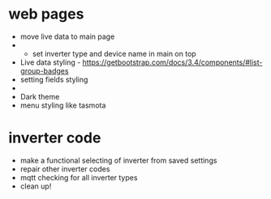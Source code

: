 # web pages
- move live data to main page
- - set inverter type and device name in main on top
- Live data styling - https://getbootstrap.com/docs/3.4/components/#list-group-badges
- setting fields styling
- 
- Dark theme
- menu styling like tasmota

# inverter code
- make a functional selecting of inverter from saved settings
- repair other inverter codes
- mqtt checking for all inverter types
- clean up!
